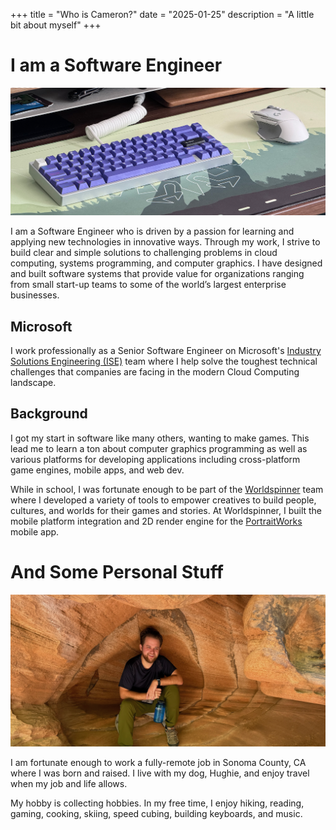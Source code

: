 +++
title = "Who is Cameron?"
date = "2025-01-25"
description = "A little bit about myself"
+++

# I am a Software Engineer

![mouse and keyboard on a desk](/img/keyboard.png)

I am a Software Engineer who is driven by a passion for learning and applying new technologies in innovative ways. Through my work, I strive to build clear and simple solutions to challenging problems in cloud computing, systems programming, and computer graphics. I have designed and built software systems that provide value for organizations ranging from small start-up teams to some of the world’s largest enterprise businesses.

## Microsoft

I work professionally as a Senior Software Engineer on Microsoft's [Industry Solutions Engineering (ISE)](https://microsoft.github.io/code-with-engineering-playbook/ISE/) team where I help solve the toughest technical challenges that companies are facing in the modern Cloud Computing landscape.

## Background

I got my start in software like many others, wanting to make games. This lead me to learn a ton about computer graphics programming as well as various platforms for developing applications including cross-platform game engines, mobile apps, and web dev.

While in school, I was fortunate enough to be part of the [Worldspinner](https://worldspinner.com/) team where I developed a variety of tools to empower creatives to build people, cultures, and worlds for their games and stories. At Worldspinner, I built the mobile platform integration and 2D render engine for the [PortraitWorks](https://worldspinner.com/portraits.html) mobile app.

# And Some Personal Stuff

![cameron in zion](/img/cameron-zion.png)

I am fortunate enough to work a fully-remote job in Sonoma County, CA where I was born and raised. I live with my dog, Hughie, and enjoy travel when my job and life allows.

My hobby is collecting hobbies. In my free time, I enjoy hiking, reading, gaming, cooking, skiing, speed cubing, building keyboards, and music.
